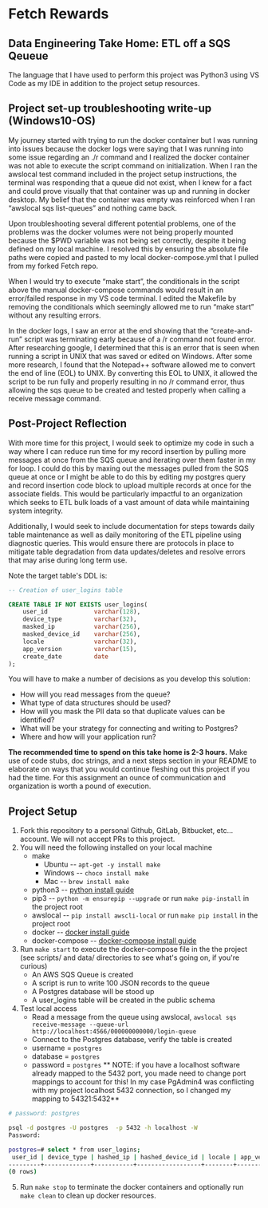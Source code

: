 # Fetch Rewards #
## Data Engineering Take Home: ETL off a SQS Qeueue ##

The language that I have used to perform this project was Python3 using VS Code as my IDE in addition to the project setup resources.

## Project set-up troubleshooting write-up (Windows10-OS)
My journey started with trying to run the docker container but I was running into issues because the docker logs were saying that I was running into some issue regarding an ./r command and I realized the docker container was not able to execute the script command on initialization. When I ran the awslocal test command included in the project setup instructions, the terminal was responding that a queue did not exist, when I knew for a fact and could prove visually that that container was up and running in docker desktop. My belief that the container was empty was reinforced when I ran “awslocal sqs list-queues” and nothing came back.

Upon troubleshooting several different potential problems, one of the problems was the docker volumes were not being properly mounted because the $PWD variable was not being set correctly, despite it being defined on my local machine. I resolved this by ensuring the absolute file paths were copied  and pasted to my local docker-compose.yml that I pulled from my forked Fetch repo.

When I would try to execute “make start”, the conditionals in the script above the manual docker-compose commands  would result in an error/failed response in my VS code terminal. I edited the Makefile by removing the conditionals which seemingly allowed me to run “make start” without any resulting errors.

In the docker logs, I saw an error at the end showing that the “create-and-run” script was terminating early because of a /r command not found error. After researching google, I determined that this is an error that is seen when running a script in UNIX that was saved or edited on Windows. After some more research, I found that the Notepad++ software allowed me to convert the end of line (EOL) to UNIX. By converting this EOL to UNIX, it allowed the script to be run fully and properly resulting in no /r command error, thus allowing the sqs queue to be created and tested properly when calling a receive message command.

## Post-Project Reflection
With more time for this project, I would seek to optimize my code in such a way where I can reduce run time for my record insertion by pulling more messages at once from the SQS queue and iterating over them faster in my for loop. I could do this by maxing out the messages pulled from the SQS queue at once or I might be able to do this by editing my postgres query and record insertion code block to upload multiple records at once for the associate fields. This would be particularly impactful to an organization which seeks to ETL bulk loads of a vast amount of data while maintaining system integrity.

Additionally, I would seek to include documentation for steps towards daily table maintenance as well as daily monitoring of the ETL pipeline using diagnostic queries. This would ensure there are protocols in place to mitigate table degradation from data updates/deletes and resolve errors that may arise during long term use.

Note the target table's DDL is:

```sql
-- Creation of user_logins table

CREATE TABLE IF NOT EXISTS user_logins(
    user_id             varchar(128),
    device_type         varchar(32),
    masked_ip           varchar(256),
    masked_device_id    varchar(256),
    locale              varchar(32),
    app_version         varchar(15),
    create_date         date
);
```

You will have to make a number of decisions as you develop this solution:

*    How will you read messages from the queue?
*    What type of data structures should be used?
*    How will you mask the PII data so that duplicate values can be identified?
*    What will be your strategy for connecting and writing to Postgres?
*    Where and how will your application run?

**The recommended time to spend on this take home is 2-3 hours.** Make use of code stubs, doc strings, and a next steps section in your README to elaborate on ways that you would continue fleshing out this project if you had the time. For this assignment an ounce of communication and organization is worth a pound of execution.

## Project Setup
1. Fork this repository to a personal Github, GitLab, Bitbucket, etc... account. We will not accept PRs to this project.
2. You will need the following installed on your local machine
    * make
        * Ubuntu -- `apt-get -y install make`
        * Windows -- `choco install make`
        * Mac -- `brew install make`
    * python3 -- [python install guide](https://www.python.org/downloads/)
    * pip3 -- `python -m ensurepip --upgrade` or run `make pip-install` in the project root
    * awslocal -- `pip install awscli-local`  or run `make pip install` in the project root
    * docker -- [docker install guide](https://docs.docker.com/get-docker/)
    * docker-compose -- [docker-compose install guide]()
3. Run `make start` to execute the docker-compose file in the the project (see scripts/ and data/ directories to see what's going on, if you're curious)
    * An AWS SQS Queue is created
    * A script is run to write 100 JSON records to the queue
    * A Postgres database will be stood up
    * A user_logins table will be created in the public schema
4. Test local access
    * Read a message from the queue using awslocal, `awslocal sqs receive-message --queue-url http://localhost:4566/000000000000/login-queue`
    * Connect to the Postgres database, verify the table is created
    * username = `postgres`
    * database = `postgres`
    * password = `postgres`
** NOTE: if you have a localhost software already mapped to the 5432 port, you made need to change port mappings to account for this! In my case PgAdmin4 was conflicting with my project localhost 5432 connection, so I changed my mapping to 54321:5432**

```bash
# password: postgres

psql -d postgres -U postgres  -p 5432 -h localhost -W
Password: 

postgres=# select * from user_logins;
 user_id | device_type | hashed_ip | hashed_device_id | locale | app_version | create_date 
---------+-------------+-----------+------------------+--------+-------------+-------------
(0 rows)
```
5. Run `make stop` to terminate the docker containers and optionally run `make clean` to clean up docker resources.
